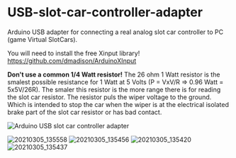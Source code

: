 # USB-slot-car-controller-adapter
Arduino USB adapter for connecting a real analog slot car controller to PC (game Virtual SlotCars).

You will need to install the free Xinput library! https://github.com/dmadison/ArduinoXInput

**Don't use a common 1/4 Watt resistor!**
The 26 ohm 1 Watt resistor is the smalest possible resistance for 1 Watt at 5 Volts (P = VxV/R => 0.96 Watt = 5x5V/26R).
The smaler this resistor is the more range there is for reading the slot car resistor.
The resistor puls the wiper voltage to the ground. Which is intended to stop the car when the wiper is at the electrical isolated brake part of the slot car resistor or has bad contact.

![Arduino USB slot car controller adapter](https://user-images.githubusercontent.com/79975566/110134779-0e34ac00-7dce-11eb-99cd-8cc50ce4cb02.png)


![20210305_135558](https://user-images.githubusercontent.com/79975566/110118970-6f9f4f80-7dbb-11eb-8812-f8b6a421316b.jpg)
![20210305_135456](https://user-images.githubusercontent.com/79975566/110118994-75953080-7dbb-11eb-8261-c2a59c90fd44.jpg)
![20210305_135420](https://user-images.githubusercontent.com/79975566/110119007-79c14e00-7dbb-11eb-9f82-e38dd3e9c552.jpg)
![20210305_135437](https://user-images.githubusercontent.com/79975566/110119010-7c23a800-7dbb-11eb-8d13-e368e3763dd3.jpg)
